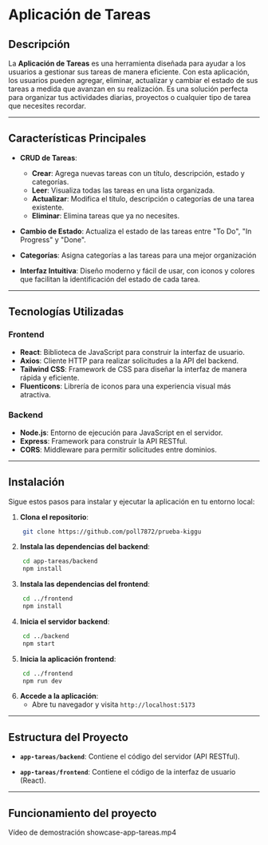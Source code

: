 # Aplicación de Tareas

## Descripción

La **Aplicación de Tareas** es una herramienta diseñada para ayudar a los usuarios a gestionar sus tareas de manera eficiente. Con esta aplicación, los usuarios pueden agregar, eliminar, actualizar y cambiar el estado de sus tareas a medida que avanzan en su realización. Es una solución perfecta para organizar tus actividades diarias, proyectos o cualquier tipo de tarea que necesites recordar.

---
## Características Principales

- **CRUD de Tareas**:
    - **Crear**: Agrega nuevas tareas con un título, descripción, estado y categorías.
    - **Leer**: Visualiza todas las tareas en una lista organizada.
    - **Actualizar**: Modifica el título, descripción o categorías de una tarea existente.
    - **Eliminar**: Elimina tareas que ya no necesites.
        
- **Cambio de Estado**: Actualiza el estado de las tareas entre "To Do", "In Progress" y "Done".
- **Categorías**: Asigna categorías a las tareas para una mejor organización
- **Interfaz Intuitiva**: Diseño moderno y fácil de usar, con iconos y colores que facilitan la identificación del estado de cada tarea.
    

---
## Tecnologías Utilizadas

### Frontend

- **React**: Biblioteca de JavaScript para construir la interfaz de usuario.
- **Axios**: Cliente HTTP para realizar solicitudes a la API del backend.
- **Tailwind CSS**: Framework de CSS para diseñar la interfaz de manera rápida y eficiente.
- **Fluenticons**: Librería de iconos para una experiencia visual más atractiva.
### Backend

- **Node.js**: Entorno de ejecución para JavaScript en el servidor.
- **Express**: Framework para construir la API RESTful.
- **CORS**: Middleware para permitir solicitudes entre dominios.

---

## Instalación

Sigue estos pasos para instalar y ejecutar la aplicación en tu entorno local:

1. **Clona el repositorio**:
```bash
    git clone https://github.com/poll7872/prueba-kiggu
```
    
2. **Instala las dependencias del backend**:
```bash
    cd app-tareas/backend
    npm install
```
    
3. **Instala las dependencias del frontend**:
```bash
    cd ../frontend
    npm install
```
    
4. **Inicia el servidor backend**:
```bash
    cd ../backend
    npm start
```
    
5. **Inicia la aplicación frontend**:
```bash
    cd ../frontend
    npm run dev
```
    
6. **Accede a la aplicación**:
    - Abre tu navegador y visita `http://localhost:5173` 
        

---
## Estructura del Proyecto

- **`app-tareas/backend`**: Contiene el código del servidor (API RESTful).
    
- **`app-tareas/frontend`**: Contiene el código de la interfaz de usuario (React).

---
## Funcionamiento del proyecto

Vídeo de demostración
showcase-app-tareas.mp4